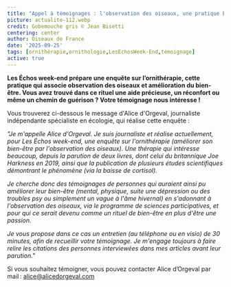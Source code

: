 ```yaml
---
title: "Appel à témoignages : l'observation des oiseaux, une pratique Bien-Être ?"
picture: actualite-112.webp
credit: Gobemouche gris © Jean Bisetti
centering: center
author: Oiseaux de France
date: '2025-09-25'
tags: [ornithérapie,ornithologie,LesEchosWeek-End,témoignage]
active: true
---
```

**Les Échos week-end prépare une enquête sur l’ornithérapie, cette pratique qui associe observation des oiseaux et amélioration du bien-être. Vous avez trouvé dans ce rituel une aide précieuse, un réconfort ou même un chemin de guérison ? Votre témoignage nous intéresse !**

Vous trouverez ci-dessous le message d'Alice d'Orgeval, journaliste indépendante spécialiste en écologie, qui réalise cette enquête : 

*"Je m'appelle Alice d'Orgeval. Je suis journaliste et réalise actuellement, pour Les Échos week-end, une enquête sur l'ornithérapie (améliorer son bien-être par l'observation des oiseaux). Une thérapie qui intéresse beaucoup, depuis la parution de deux livres, dont celui du britannique Joe Harkness en 2019, ainsi que la publication de plusieurs études scientifiques démontrant le phénomène (via la baisse de cortisol).* 

*Je cherche donc des témoignages de personnes qui auraient ainsi pu améliorer leur bien-être (mental, physique, suite une dépression ou des troubles psy ou simplement un vague à l'âme hivernal) en s'adonnant à l'observation des oiseaux, via le programme de sciences participatives, et pour qui ce serait devenu comme un rituel de bien-être en plus d'être une passion.* 

*Je vous propose dans ce cas un entretien (au téléphone ou en visio) de 30 minutes, afin de recueillir votre témoignage. Je m'engage toujours à faire relire les citations des personnes interviewées dans mes articles avant leur parution."* 

Si vous souhaitez témoigner, vous pouvez contacter Alice d’Orgeval par mail : [alice@alicedorgeval.com](mailto:alice@alicedorgeval.com) 
